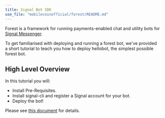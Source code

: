 ```yaml
---
title: Signal Bot SDK
use_file: "mobilecoinofficial/forest/README.md"
---
```

Forest is a framework for running payments-enabled chat and utility bots for [Signal Messenger](https://signal.org/en/).

To get familiarised with deploying and running a forest bot, we've provided a short tutorial to teach you how to deploy hellobot, the simplest possible forest bot.

## High Level Overview ##

In this tutorial you will:

 * Install Pre-Requisites.
 * Install signal-cli and register a Signal account for your bot.
 * Deploy the bot!

Please see [this document](https://github.com/mobilecoinofficial/forest/blob/main/README.md) for details.
